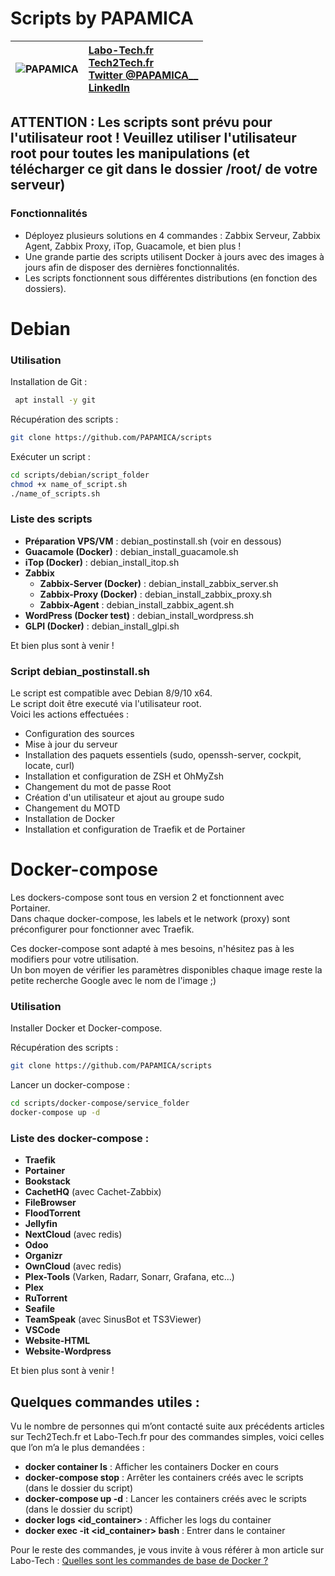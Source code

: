 
# Scripts by PAPAMICA
|  ![PAPAMICA](https://zupimages.net/up/20/04/7vtd.png) |  [Labo-Tech.fr](https://labo-tech.fr/)<br/> [Tech2Tech.fr](https://www.tech2tech.fr/) <br/> [Twitter @PAPAMICA__](https://twitter.com/PAPAMICA__) <br/> [LinkedIn](https://www.linkedin.com/in/mickael-asseline/)<br/> |
|:--------:| :-------------|

## ATTENTION : Les scripts sont prévu pour l'utilisateur root ! Veuillez utiliser l'utilisateur root pour toutes les manipulations (et télécharger ce git dans le dossier /root/ de votre serveur)

### Fonctionnalités

- Déployez plusieurs solutions en 4 commandes : Zabbix Serveur, Zabbix Agent, Zabbix Proxy, iTop, Guacamole, et bien plus !
- Une grande partie des scripts utilisent Docker à jours avec des images à jours afin de disposer des dernières fonctionnalités.
- Les scripts fonctionnent sous différentes distributions (en fonction des dossiers).

# Debian

### Utilisation
Installation de Git :
```bash
 apt install -y git
```

Récupération des scripts :
```bash
git clone https://github.com/PAPAMICA/scripts
```


Exécuter un script :
```bash
cd scripts/debian/script_folder
chmod +x name_of_script.sh
./name_of_scripts.sh
```

### Liste des scripts

+ **Préparation VPS/VM** : debian_postinstall.sh (voir en dessous)
+ **Guacamole (Docker)** : debian_install_guacamole.sh
+ **iTop (Docker)** : debian_install_itop.sh
+ **Zabbix**
    + **Zabbix-Server (Docker)** : debian_install_zabbix_server.sh
    + **Zabbix-Proxy (Docker)** : debian_install_zabbix_proxy.sh
    + **Zabbix-Agent** : debian_install_zabbix_agent.sh
+ **WordPress (Docker test)** : debian_install_wordpress.sh
+ **GLPI (Docker)** : debian_install_glpi.sh
     
Et bien plus sont à venir !

### Script debian_postinstall.sh
Le script est compatible avec Debian 8/9/10 x64.  
Le script doit être executé via l'utilisateur root.  
Voici les actions effectuées :
+ Configuration des sources
+ Mise à jour du serveur
+ Installation des paquets essentiels (sudo, openssh-server, cockpit, locate, curl)
+ Installation et configuration de ZSH et OhMyZsh
+ Changement du mot de passe Root
+ Création d'un utilisateur et ajout au groupe sudo
+ Changement du MOTD
+ Installation de Docker
+ Installation et configuration de Traefik et de Portainer

# Docker-compose
Les dockers-compose sont tous en version 2 et fonctionnent avec Portainer.  
Dans chaque docker-compose, les labels et le network (proxy) sont préconfigurer pour fonctionner avec Traefik.

Ces docker-compose sont adapté à mes besoins, n'hésitez pas à les modifiers pour votre utilisation.  
Un bon moyen de vérifier les paramètres disponibles chaque image reste la petite recherche Google avec le nom de l'image ;)

### Utilisation
Installer Docker et Docker-compose.

Récupération des scripts :
```bash
git clone https://github.com/PAPAMICA/scripts
```


Lancer un docker-compose :
```bash
cd scripts/docker-compose/service_folder
docker-compose up -d
```

### Liste des docker-compose :

+ **Traefik**
+ **Portainer**
+ **Bookstack**
+ **CachetHQ** (avec Cachet-Zabbix)
+ **FileBrowser**
+ **FloodTorrent**
+ **Jellyfin**
+ **NextCloud** (avec redis)
+ **Odoo**
+ **Organizr**
+ **OwnCloud** (avec redis)
+ **Plex-Tools** (Varken, Radarr, Sonarr, Grafana, etc...)
+ **Plex**
+ **RuTorrent**
+ **Seafile**
+ **TeamSpeak** (avec SinusBot et TS3Viewer)
+ **VSCode**
+ **Website-HTML**
+ **Website-Wordpress**
     
Et bien plus sont à venir !
    
## Quelques commandes utiles :

Vu le nombre de personnes qui m’ont contacté suite aux précédents articles sur Tech2Tech.fr et Labo-Tech.fr  pour des commandes simples, voici celles que l’on m’a le plus demandées :

-   **docker container ls** : Afficher les containers Docker en cours
-   **docker-compose stop** : Arrêter les containers créés avec le scripts (dans le dossier du script)
- **docker-compose up -d** : Lancer les containers créés avec le scripts (dans le dossier du script)
-   **docker logs <id_container>** : Afficher les logs du container
-   **docker exec -it <id_container> bash** : Entrer dans le container 

Pour le reste des commandes, je vous invite à vous référer à mon article sur Labo-Tech :  [Quelles sont les commandes de base de Docker ?](https://labo-tech.fr/base-de-connaissance/quelles-sont-les-commandes-de-base-de-docker/)
